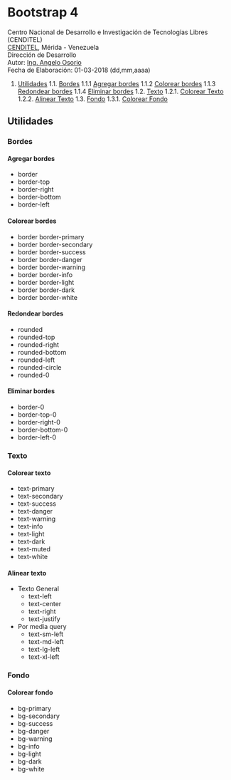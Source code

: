 # Bootstrap 4
Centro Nacional de Desarrollo e Investigación de Tecnologías Libres (CENDITEL) <br>
[CENDITEL](https://www.cenditel.gob.ve/), Mérida - Venezuela<br>
Dirección de Desarrollo<br>
Autor: [Ing. Angelo Osorio](https://twitter.com/Engel_PAIN)<br>
Fecha de Elaboración: 01-03-2018 (dd,mm,aaaa)

1. [Utilidades](#utilidades)
   1.1. [Bordes](#bordes)
      1.1.1  [Agregar bordes](#agregar-bordes)
      1.1.2  [Colorear bordes](#colorear-bordes)
      1.1.3  [Redondear bordes](#redondear-bordes)
      1.1.4  [Eliminar bordes](#eliminar-bordes)
   1.2. [Texto](#texto)
   1.2.1. [Colorear Texto](#colorear-texto)
   1.2.2. [Alinear Texto](#alinear-texto)
   1.3. [Fondo](#fondo)
      1.3.1. [Colorear Fondo](#colorear-fondo)

## Utilidades

### Bordes

#### Agregar bordes
   * border
   * border-top
   * border-right
   * border-bottom
   * border-left

#### Colorear bordes
  * border border-primary
  * border border-secondary
  * border border-success
  * border border-danger
  * border border-warning
  * border border-info
  * border border-light
  * border border-dark
  * border border-white

#### Redondear bordes
  * rounded
  * rounded-top
  * rounded-right
  * rounded-bottom
  * rounded-left
  * rounded-circle
  * rounded-0

#### Eliminar bordes
  * border-0
  * border-top-0
  * border-right-0
  * border-bottom-0
  * border-left-0

### Texto

#### Colorear texto
  * text-primary
  * text-secondary
  * text-success
  * text-danger
  * text-warning
  * text-info
  * text-light
  * text-dark
  * text-muted
  * text-white

#### Alinear texto
  * Texto General
    * text-left
    * text-center
    * text-right
    * text-justify
  * Por media query
    * text-sm-left
    * text-md-left
    * text-lg-left
    * text-xl-left

### Fondo

#### Colorear fondo
  * bg-primary
  * bg-secondary
  * bg-success
  * bg-danger
  * bg-warning
  * bg-info
  * bg-light
  * bg-dark
  * bg-white